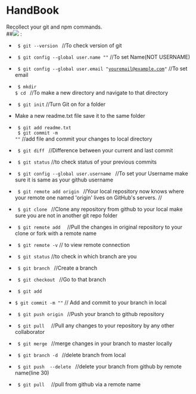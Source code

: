 # HandBook
Recollect your git and npm commands.
<br>
##<img src="https://img.shields.io/badge/git----blue.svg?style=flat-square"> :
- <code> $ git --version </code>                                           //To check version of git

- <code> $ git config --global user.name "<Your Name>"</code>              //To set Name(NOT USERNAME)

- <code> $ git config --global user.email "<youremail@example.com>"</code> //To set email

- <code> $ mkdir <FOLDERNAME><br>$ cd <FOLDERNAME></code> //To make a new directory and navigate to that directory

- <code> $ git init</code> //Turn Git on for a folder

- Make a new readme.txt file save it to the same folder<br>

- <code> $ git add readme.txt <br> $ git commit -m "<your commit message>"</code> //add file and commit your changes to local directory   
- <code> $ git diff </code> //Difference between your current and last commit

- <code> $ git status</code> //to check status of your previous commits

- <code> $ git config --global user.username <USerNamE></code> //To set your Username make sure it is same as your github username

- <code> $ git remote add origin <URLFROMGITHUB></code>   //Your local repository now knows where your remote one named 'origin' lives 
on GitHub's servers.                                                         //

- <code> $ git clone <URLFROMGITHUB></code> //Clone any repository from github to your local make sure you are not in another git repo 
folder         

- <code> $ git remote add <REMOTENAME> <URL></code> //Pull the changes in original repository to your clone or fork with a remote name

- <code> $ git remote -v</code> // to view remote connection

- <code> $ git status</code> //to check in which branch are you

- <code> $ git branch <BRANCHNAME></code> //Create a branch

- <code> $ git checkout <BRANCHNAME></code> //Go to that branch
- <code> $ git add <NameOfAnyNewFileAdded></code>
- <code>$ git commit -m "<commit message>"</code>
 // Add and commit to your branch in local

- <code> $ git push origin <BRANCHNAME></code> //Push your branch to github repository

- <code> $ git pull <REMOTENAME> <BRANCHNAME></code> //Pull any changes to your repository by any other collaborator

- <code> $ git merge <BRANCHNAME></code> //merge changes in your branch to master locally

- <code> $ git branch -d <BRANCHNAME></code> //delete branch from local

- <code> $ git push <REMOTENAME> --delete <BRANCHNAME></code> //delete your branch from github by remote name(line 30)

- <code> $ git pull <REMOTENAME> <BRANCHNAME></code> //pull from github via a remote name
